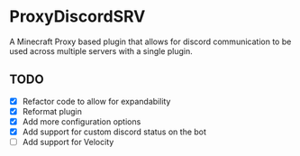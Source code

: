 # ProxyDiscordSRV

A Minecraft Proxy based plugin that allows for
discord communication to be used across multiple
servers with a single plugin.

## TODO
- [X] Refactor code to allow for expandability
- [X] Reformat plugin
- [X] Add more configuration options
- [X] Add support for custom discord status on the bot
- [ ] Add support for Velocity